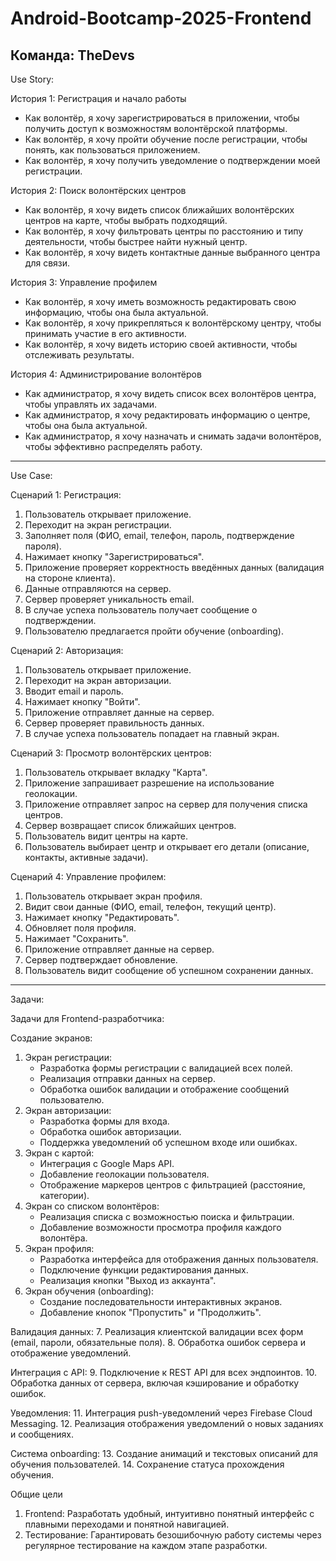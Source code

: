 # Android-Bootcamp-2025-Frontend
## Команда: TheDevs


Use Story:

История 1: Регистрация и начало работы
- Как волонтёр, я хочу зарегистрироваться в приложении, чтобы получить доступ к возможностям волонтёрской платформы.
- Как волонтёр, я хочу пройти обучение после регистрации, чтобы понять, как пользоваться приложением.
- Как волонтёр, я хочу получить уведомление о подтверждении моей регистрации.

История 2: Поиск волонтёрских центров
- Как волонтёр, я хочу видеть список ближайших волонтёрских центров на карте, чтобы выбрать подходящий.
- Как волонтёр, я хочу фильтровать центры по расстоянию и типу деятельности, чтобы быстрее найти нужный центр.
- Как волонтёр, я хочу видеть контактные данные выбранного центра для связи.

История 3: Управление профилем
- Как волонтёр, я хочу иметь возможность редактировать свою информацию, чтобы она была актуальной.
- Как волонтёр, я хочу прикрепляться к волонтёрскому центру, чтобы принимать участие в его активности.
- Как волонтёр, я хочу видеть историю своей активности, чтобы отслеживать результаты.

История 4: Администрирование волонтёров
- Как администратор, я хочу видеть список всех волонтёров центра, чтобы управлять их задачами.
- Как администратор, я хочу редактировать информацию о центре, чтобы она была актуальной.
- Как администратор, я хочу назначать и снимать задачи волонтёров, чтобы эффективно распределять работу.

---

Use Case:

Сценарий 1: Регистрация:
 1. Пользователь открывает приложение.
 2. Переходит на экран регистрации.
 3. Заполняет поля (ФИО, email, телефон, пароль, подтверждение пароля).
 4. Нажимает кнопку "Зарегистрироваться".
 5. Приложение проверяет корректность введённых данных (валидация на стороне клиента).
 6. Данные отправляются на сервер.
 7. Сервер проверяет уникальность email.
 8. В случае успеха пользователь получает сообщение о подтверждении.
 9. Пользователю предлагается пройти обучение (onboarding).

Сценарий 2: Авторизация:
 1. Пользователь открывает приложение.
 2. Переходит на экран авторизации.
 3. Вводит email и пароль.
 4. Нажимает кнопку "Войти".
 5. Приложение отправляет данные на сервер.
 6. Сервер проверяет правильность данных.
 7. В случае успеха пользователь попадает на главный экран.

Сценарий 3: Просмотр волонтёрских центров:
 1. Пользователь открывает вкладку "Карта".
 2. Приложение запрашивает разрешение на использование геолокации.
 3. Приложение отправляет запрос на сервер для получения списка центров.
 4. Сервер возвращает список ближайших центров.
 5. Пользователь видит центры на карте.
 6. Пользователь выбирает центр и открывает его детали (описание, контакты, активные задачи).

Сценарий 4: Управление профилем:
 1. Пользователь открывает экран профиля.
 2. Видит свои данные (ФИО, email, телефон, текущий центр).
 3. Нажимает кнопку "Редактировать".
 4. Обновляет поля профиля.
 5. Нажимает "Сохранить".
 6. Приложение отправляет данные на сервер.
 7. Сервер подтверждает обновление.
 8. Пользователь видит сообщение об успешном сохранении данных.

---

Задачи:

Задачи для Frontend-разработчика:

Создание экранов:
1. Экран регистрации:
   - Разработка формы регистрации с валидацией всех полей.
   - Реализация отправки данных на сервер.
   - Обработка ошибок валидации и отображение сообщений пользователю.
2. Экран авторизации:
   - Разработка формы для входа.
   - Обработка ошибок авторизации.
   - Поддержка уведомлений об успешном входе или ошибках.
3. Экран с картой:
   - Интеграция с Google Maps API.
   - Добавление геолокации пользователя.
   - Отображение маркеров центров с фильтрацией (расстояние, категории).
4. Экран со списком волонтёров:
   - Реализация списка с возможностью поиска и фильтрации.
   - Добавление возможности просмотра профиля каждого волонтёра.
5. Экран профиля:
   - Разработка интерфейса для отображения данных пользователя.
   - Подключение функции редактирования данных.
   - Реализация кнопки "Выход из аккаунта".
6. Экран обучения (onboarding):
   - Создание последовательности интерактивных экранов.
   - Добавление кнопок "Пропустить" и "Продолжить".

Валидация данных:
 7. Реализация клиентской валидации всех форм (email, пароли, обязательные поля).
 8. Обработка ошибок сервера и отображение уведомлений.

Интеграция с API:
 9. Подключение к REST API для всех эндпоинтов.
 10. Обработка данных от сервера, включая кэширование и обработку ошибок.

Уведомления:
 11. Интеграция push-уведомлений через Firebase Cloud Messaging.
 12. Реализация отображения уведомлений о новых заданиях и сообщениях.

Система onboarding:
 13. Создание анимаций и текстовых описаний для обучения пользователей.
 14. Сохранение статуса прохождения обучения.
 
 Общие цели

 1. Frontend: Разработать удобный, интуитивно понятный интерфейс с плавными переходами и понятной навигацией.
 2. Тестирование: Гарантировать безошибочную работу системы через регулярное тестирование на каждом этапе разработки.